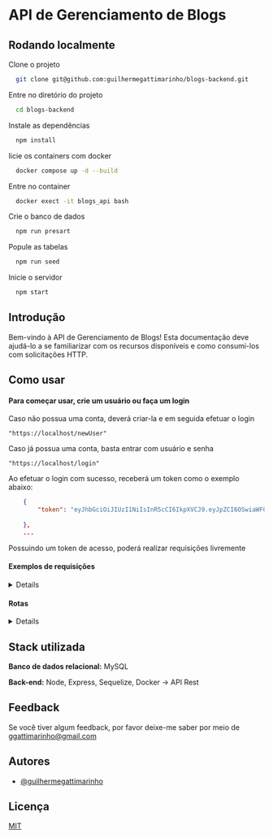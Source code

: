 
# API de Gerenciamento de Blogs



## Rodando localmente

Clone o projeto

```bash
  git clone git@github.com:guilhermegattimarinho/blogs-backend.git
```

Entre no diretório do projeto

```bash
  cd blogs-backend
```

Instale as dependências

```bash
  npm install
```

Iicie os containers com docker

```bash
  docker compose up -d --build
```

Entre no container

```bash
  docker exect -it blogs_api bash
```

Crie o banco de dados

```bash
  npm run presart 
```

Popule as tabelas

```bash
  npm run seed
```

Inicie o servidor

```bash
  npm start
```




## Introdução
Bem-vindo à API de Gerenciamento de Blogs! Esta documentação deve ajudá-lo a se familiarizar com os recursos disponíveis e como consumi-los com solicitações HTTP.


## Como usar

  #### Para começar usar, crie um usuário ou faça um login
  Caso não possua uma conta, deverá criar-la e em seguida efetuar o login
   ```
  "https://localhost/newUser"
  ```
  Caso já possua uma conta, basta entrar com usuário e senha
  ```
  "https://localhost/login"
  ```
  Ao efetuar o login com sucesso, receberá um token como o exemplo abaixo:
  ```json
      {
          "token": "eyJhbGciOiJIUzI1NiIsInR5cCI6IkpXVCJ9.eyJpZCI6OSwiaWF0IjoxNjk2MzczNDMwLCJleHAiOjE2OTg5NjU0MzB9.B_NiIm-KkbvMQ1_IjQHFUJqn_TzIDbN1mhoK5sTlNVM"
          
      },
      ...
  ```
  Possuindo um token de acesso, poderá realizar requisições livremente
  #### Exemplos de requisições
<details>
  
  ```
  "https://localhost/user"

  [
    {
        "id": 1,
        "displayName": "Morpheus",
        "email": "morpheus@email.com",
        "image": "http://image.url.com"
    },
    {
        "id": 2,
        "displayName": "Neo",
        "email": "neo@email.com",
        "image": "http://image.url.com"
    }
]
  ```
  ```
  "https://localhost/user/1"

    {
        "id": 1,
        "displayName": "Morpheus",
        "email": "morpheus@email.com",
        "image": "http://image.url.com"
    }
  ```
  ```
  "https://api.url.com/categories"

   [
    {
        "id": 1,
        "name": "Hello World"
    },
    {
        "id": 2,
        "name": "Matirx"
    },
   ]
  ```
  ```
  "https://localhost/post"

   [
    {
        "id": 1,
        "title": "Latest updates, August 1st",
        "content": "The whole text for the blog post goes here in this key",
        "userId": 1,
        "published": "2023-10-03T23:26:53.000Z",
        "updated": "2023-10-03T23:26:53.000Z",
        "user": {
            "id": 1,
            "displayName": "morpheus",
            "email": "morpheus@email.com",
            "image": "http://imageurl.com"
        },
        "categories": [
            {
                "id": 1,
                "name": "Hello World"
            },
            {
                "id": 2,
                "name": "Matirx"
            }
        ]
    }
   ]
  ```
```
  "https://localhost/post/1"
    {
        "id": 1,
        "title": "Latest updates, August 1st",
        "content": "The whole text for the blog post goes here in this key",
        "userId": 1,
        "published": "2023-10-03T23:26:53.000Z",
        "updated": "2023-10-03T23:26:53.000Z",
        "user": {
            "id": 1,
            "displayName": "morpheus",
            "email": "morpheus@email.com",
            "image": "http://imageurl.com"
        },
        "categories": [
            {
                "id": 1,
                "name": "Hello World"
            },
            {
                "id": 2,
                "name": "Matirx"
            }
        ]
    }
  ```
```
  "https://localhost/post/search?q=latest"

   [
    {
        "id": 1,
        "title": "Latest updates, August 1st",
        "content": "The whole text for the blog post goes here in this key",
        "userId": 1,
        "published": "2023-10-03T23:26:53.000Z",
        "updated": "2023-10-03T23:26:53.000Z",
        "user": {
            "id": 1,
            "displayName": "morpheus",
            "email": "morpheus@email.com",
            "image": "http://imageurl.com"
        },
        "categories": [
            {
                "id": 1,
                "name": "Hello World"
            },
            {
                "id": 2,
                "name": "Matirx"
            }
        ]
    }
   ]
  ```
</details>
 
#### Rotas
<details>
  post /newUser -> cria um novo usuario mediante nome, email, senha e imagem(url - opcional) <br/>
  
  post /login -> realiza o login de um usuario existente -> gera um barrer token que sera utilizado para acessar as proximas rotas <br/>

  <br/>
  get /user -> lista com todos os usuarios -> é necessario ussar o token gerado no login na autorizathion <br/>
  get /user/:id -> lista com usuario correspondente ao id -> é necessario ussar o token gerado no login na autorizathion <br/>
  put /user/:id -> permite editar as informações de um usuario -> é necessario ussar o token gerado no login na autorizathion <br/>
  delete /user/:id -> deleta usuario corresondete ao id -> é necessario ussar o token gerado no login na autorizathion <br/>

  <br/>
  post /categories -> cria uma nova categoria mediante um nome (ex: {name: carros} -> é necessario ussar o token gerado no login na autorizathion <br/>
  get /categories -> lista com todos as categorias -> é necessario ussar o token gerado no login na autorizathion  <br/>

  <br/>
  post /post -> cria um novo post mediante titulo, corpo e categorias -> é necessario ussar o token gerado no login na autorizathion <br/>
  get /post -> lista com todos os posts -> é necessario ussar o token gerado no login na autorizathion <br/>
  get /post/search?q= -> lista com todos os posts correspondentes ao termo de busca -> é necessario ussar o token gerado no login na autorizathion <br/>
  get /post/:id -> lista com post correspondente ao id -> é necessario ussar o token gerado no login na autorizathion <br/>
  put /post/:id -> atualiza o post correspondente ao id mediante titulo e corpo -> é necessario ussar o token gerado no login na autorizathion <br/>
  delete /post/:id -> deleta o post correspondete ao id -> é necessario ussar o token gerado no login na autorizathion <br/>
</details>


## Stack utilizada

**Banco de dados relacional:** MySQL

**Back-end:** Node, Express, Sequelize, Docker ->  API Rest


## Feedback

Se você tiver algum feedback, por favor deixe-me saber por meio de ggattimarinho@gmail.com


## Autores

- [@guilhermegattimarinho](https://www.github.com/guilhermegattimarinho)


## Licença

[MIT](https://choosealicense.com/licenses/mit/)


